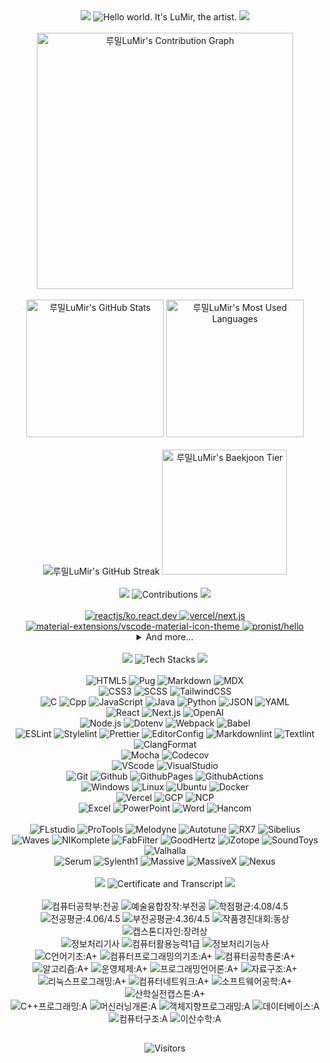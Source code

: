 <!-- Title -->
<div align="center">
  <img
    src="https://capsule-render.vercel.app/api?type=waving&height=100&color=0:F2E5D5,100:D6BBF2&section=header&reversal=false"
  />
  <img
    src="https://readme-typing-svg.demolab.com?font=Pacifico&size=50&pause=1000&color=D6BBF2&center=true&vCenter=true&random=false&width=800&height=75&lines=Hello+world.+It's+LuMir%2C+the+artist."
    alt="Hello world. It's LuMir, the artist."
  />
  <img
    src="https://capsule-render.vercel.app/api?type=waving&height=100&color=0:F2E5D5,100:D6BBF2&section=footer&reversal=false"
  />
</div>
<br />

<!-- Stats -->
<div>
  <!-- Contribution Graph -->
  <div align="center">
    <img
      src="https://github-readme-activity-graph.vercel.app/graph?username=lumirlumir&theme=react-dark&bg_color=161B22&point=FFFFFF&hide_border=true&line=D6BBF2&color=D6BBF2&radius=10&height=600"
      height="410vw"
      alt="루밀LuMir's Contribution Graph"
    />
  </div>
  <br />

  <!-- Stats 1st line -->
  <div align="center">
    <img
      src="https://github-readme-stats.vercel.app/api?username=lumirlumir&count_private=true&include_all_commits=false&disable_animations=false&show_icons=true&theme=transparent&hide_border=true&icon_color=D6BBF2&text_color=FFFFFF&title_color=D6BBF2&bg_color=161B22&border_radius=10"
      height="220"
      alt="루밀LuMir's GitHub Stats"
    />
    <img
      src="https://github-readme-stats.vercel.app/api/top-langs/?username=lumirlumir&langs_count=10&layout=compact&disable_animations=false&theme=transparent&hide_border=true&card_width=150&icon_color=D6BBF2&text_color=FFFFFF&title_color=D6BBF2&bg_color=161B22&border_radius=10"
      height="220"
      alt="루밀LuMir's Most Used Languages"
    />
  </div>
  <br />

  <!-- Stats 2nd line -->
  <div align="center">
    <img
      src="https://streak-stats.demolab.com?user=lumirlumir&hide_border=true&border_radius=10&card_width=405&card_height=200&background=161B22&ring=D6BBF256&fire=D6BBF2&currStreakLabel=FFFFFF&currStreakNum=D6BBF2&sideNums=D6BBF2&sideLabels=FFFFFF&dates=FFFFFF56&stroke=FFFFFF56"
      alt="루밀LuMir's GitHub Streak"
    />
    <img
      src="http://mazassumnida.wtf/api/v2/generate_badge?boj=rpfos"
      height="200"
      alt="루밀LuMir's Baekjoon Tier"
    />
  </div>
  <br />
</div>

<!-- Title -->
<div align="center">
  <img
    src="https://capsule-render.vercel.app/api?type=waving&height=50&color=0:F2E5D5,100:D6BBF2&section=header&reversal=false"
  />
  <img
    src="https://readme-typing-svg.demolab.com?font=Pacifico&size=30&pause=1000&color=D6BBF2&center=true&vCenter=true&random=false&width=500&height=45&repeat=false&lines=Contributions"
    alt="Contributions"
  />
  <img
    src="https://capsule-render.vercel.app/api?type=waving&height=50&color=0:F2E5D5,100:D6BBF2&section=footer&reversal=false"
  />
</div>
<br />

<!-- Contributions -->
<div align="center">
  <a href="https://github.com/reactjs/ko.react.dev">
    <img
      src="https://github-readme-stats.vercel.app/api/pin/?username=reactjs&repo=ko.react.dev&icon_color=D6BBF2&text_color=FFFFFF&title_color=D6BBF2&bg_color=161B22&border_radius=10"
      alt="reactjs/ko.react.dev"
      title="Collaborator"
    />
  </a>
  <a href="https://github.com/vercel/next.js">
    <img
      src="https://github-readme-stats.vercel.app/api/pin/?username=vercel&repo=next.js&icon_color=D6BBF2&text_color=FFFFFF&title_color=D6BBF2&bg_color=161B22&border_radius=10&hide_border=true"
      alt="vercel/next.js"
      title="Contributor"
    />
  </a>
  <a href="https://github.com/material-extensions/vscode-material-icon-theme">
    <img
      src="https://github-readme-stats.vercel.app/api/pin/?username=material-extensions&repo=vscode-material-icon-theme&icon_color=D6BBF2&text_color=FFFFFF&title_color=D6BBF2&bg_color=161B22&border_radius=10&hide_border=true"
      alt="material-extensions/vscode-material-icon-theme"
      title="Contributor"
    />
  </a>
  <a href="https://github.com/pronist/hello">
    <img
      src="https://github-readme-stats.vercel.app/api/pin/?username=pronist&repo=hello&icon_color=D6BBF2&text_color=FFFFFF&title_color=D6BBF2&bg_color=161B22&border_radius=10&hide_border=true"
      alt="pronist/hello"
      title="Contributor"
    />
  </a>

  <details>
    <summary>And more...</summary>
    <a href="https://github.com/tidory/tidory">
      <img
        src="https://github-readme-stats.vercel.app/api/pin/?username=tidory&repo=tidory&icon_color=D6BBF2&text_color=FFFFFF&title_color=D6BBF2&bg_color=161B22&border_radius=10&hide_border=true"
        alt="tidory/tidory"
        title="Contributor"
      />
    </a>
    <a href="https://github.com/tidory/tidory.github.io">
      <img
        src="https://github-readme-stats.vercel.app/api/pin/?username=tidory&repo=tidory.github.io&icon_color=D6BBF2&text_color=FFFFFF&title_color=D6BBF2&bg_color=161B22&border_radius=10&hide_border=true"
        alt="tidory/tidory.github.io"
        title="Contributor"
      />
    </a>
  </details>
</div>
<br />

<!-- Title -->
<div align="center">
  <img
    src="https://capsule-render.vercel.app/api?type=waving&height=50&color=0:F2E5D5,100:D6BBF2&section=header&reversal=false"
  />
  <img
    src="https://readme-typing-svg.demolab.com?font=Pacifico&size=30&pause=1000&color=D6BBF2&center=true&vCenter=true&random=false&width=500&height=45&repeat=false&lines=Tech+Stacks"
    alt="Tech Stacks"
  />
  <img
    src="https://capsule-render.vercel.app/api?type=waving&height=50&color=0:F2E5D5,100:D6BBF2&section=footer&reversal=false"
  />
</div>
<br />

<!-- CS Stacks -->
<div align="center">
  <!-- Markup -->
  <div>
    <img
      src="https://img.shields.io/badge/HTML5-E34F26?style=flat&logo=html5&logoColor=white"
      alt="HTML5"
    />
    <img
      src="https://img.shields.io/badge/Pug-A86454?style=flat&logo=pug&logoColor=white"
      alt="Pug"
    />
    <img
      src="https://img.shields.io/badge/Markdown-000000?style=flat&logo=markdown&logoColor=white"
      alt="Markdown"
    />
    <img
      src="https://img.shields.io/badge/MDX-1B1F24?style=flat&logo=mdx&logoColor=white"
      alt="MDX"
    />
  </div>
  <!-- Style -->
  <div>
    <img
      src="https://img.shields.io/badge/CSS3-1572B6?style=flat&logo=css3&logoColor=white"
      alt="CSS3"
    />
    <img
      src="https://img.shields.io/badge/SCSS-CC6699?style=flat&logo=sass&logoColor=white"
      alt="SCSS"
    />
    <img
      src="https://img.shields.io/badge/TailwindCSS-06B6D4?style=flat&logo=tailwindcss&logoColor=white"
      alt="TailwindCSS"
    />
  </div>
  <!-- Language -->
  <div>
    <img
      src="https://img.shields.io/badge/C-A8B9CC?style=flat&logo=c&logoColor=black"
      alt="C"
    />
    <img
      src="https://img.shields.io/badge/Cpp-00599C?style=flat&logo=cplusplus&logoColor=white"
      alt="Cpp"
    />
    <img
      src="https://img.shields.io/badge/JavaScript-F7DF1E?style=flat&logo=javascript&logoColor=black"
      alt="JavaScript"
    />
    <img
      src="https://img.shields.io/badge/Java-007396?style=flat&logo=coffeescript&logoColor=white"
      alt="Java"
    />
    <img
      src="https://img.shields.io/badge/Python-3776AB?style=flat&logo=python&logoColor=white"
      alt="Python"
    />
    <img
      src="https://img.shields.io/badge/JSON-000000?style=flat&logo=json&logoColor=white"
      alt="JSON"
    />
    <img
      src="https://img.shields.io/badge/YAML-CB171E?style=flat&logo=yaml&logoColor=white"
      alt="YAML"
    />
  </div>
  <!-- Library -->
  <div>
    <img
      src="https://img.shields.io/badge/React-61DAFB?style=flat&logo=react&logoColor=black"
      alt="React"
    />
    <img
      src="https://img.shields.io/badge/Next.js-000000?style=flat&logo=nextdotjs"
      alt="Next.js"
    />
    <img
      src="https://img.shields.io/badge/OpenAI-412991?style=flat&logo=openai&logoColor=white"
      alt="OpenAI"
    />
  </div>
  <!-- Node.js -->
  <div>
    <img
      src="https://img.shields.io/badge/Node.js-5FA04E?style=flat&logo=nodedotjs&logoColor=white"
      alt="Node.js"
    />
    <img
      src="https://img.shields.io/badge/Dotenv-ECD53F?style=flat&logo=dotenv&logoColor=black"
      alt="Dotenv"
    />
    <img
      src="https://img.shields.io/badge/Webpack-8DD6F9?style=flat&logo=webpack&logoColor=black"
      alt="Webpack"
    />
    <img
      src="https://img.shields.io/badge/Babel-F9DC3E?style=flat&logo=babel&logoColor=black"
      alt="Babel"
    />
  </div>
  <!-- Convention -->
  <div>
    <img
      src="https://img.shields.io/badge/ESLint-4B32C3?style=flat&logo=eslint&logoColor=white"
      alt="ESLint"
    />
    <img
      src="https://img.shields.io/badge/Stylelint-263238?style=flat&logo=stylelint&logoColor=white"
      alt="Stylelint"
    />
    <img
      src="https://img.shields.io/badge/Prettier-F7B93E?style=flat&logo=prettier&logoColor=black"
      alt="Prettier"
    />
    <img
      src="https://img.shields.io/badge/EditorConfig-FEFEFE?style=flat&logo=editorconfig&logoColor=black"
      alt="EditorConfig"
    />
    <img
      src="https://img.shields.io/badge/Markdownlint-000000?style=flat&logo=markdown&logoColor=white"
      alt="Markdownlint"
    />
    <img
      src="https://img.shields.io/badge/Textlint-42FFFF?style=flat&logo=markdown&logoColor=black"
      alt="Textlint"
    />
    <img
      src="https://img.shields.io/badge/ClangFormat-262D3A?style=flat&logo=llvm&logoColor=white"
      alt="ClangFormat"
    />
  </div>
  <!-- Testing-->
  <div>
    <img
      src="https://img.shields.io/badge/Mocha-8D6748?style=flat&logo=mocha&logoColor=white"
      alt="Mocha"
    />
    <img
      src="https://img.shields.io/badge/Codecov-F01F7A?style=flat&logo=codecov&logoColor=white"
      alt="Codecov"
    />
  </div>
  <!-- Editor -->
  <div>
    <img
      src="https://img.shields.io/badge/VScode-007ACC?style=flat&logo=visualstudiocode&logoColor=white"
      alt="VScode"
    />
    <img
      src="https://img.shields.io/badge/VisualStudio-5C2D91?style=flat&logo=visualstudio&logoColor=white"
      alt="VisualStudio"
    />
  </div>
  <!-- Git -->
  <div>
    <img
      src="https://img.shields.io/badge/Git-F05032?style=flat&logo=git&logoColor=white"
      alt="Git"
    />
    <img
      src="https://img.shields.io/badge/Github-181717?style=flat&logo=github&logoColor=white"
      alt="Github"
    />
    <img
      src="https://img.shields.io/badge/GithubPages-222222?style=flat&logo=githubpages&logoColor=white"
      alt="GithubPages"
    />
    <img
      src="https://img.shields.io/badge/GithubActions-2088FF?style=flat&logo=githubactions&logoColor=white"
      alt="GithubActions"
    />
  </div>
  <!-- OS --->
  <div>
    <img
      src="https://img.shields.io/badge/Windows-0078D4?style=flat&logo=windows11&logoColor=white"
      alt="Windows"
    />
    <img
      src="https://img.shields.io/badge/Linux-FCC624?style=flat&logo=linux&logoColor=black"
      alt="Linux"
    />
    <img
      src="https://img.shields.io/badge/Ubuntu-E95420?style=flat&logo=ubuntu&logoColor=white"
      alt="Ubuntu"
    />
    <img
      src="https://img.shields.io/badge/Docker-2496ED?style=flat&logo=docker&logoColor=white"
      alt="Docker"
    />
  </div>
  <!-- Cloud Platform -->
  <div>
    <img
      src="https://img.shields.io/badge/Vercel-000000?style=flat&logo=vercel&logoColor=white"
      alt="Vercel"
    />
    <img
      src="https://img.shields.io/badge/GCP-4285F4?style=flat&logo=googlecloud&logoColor=white"
      alt="GCP"
    />
    <img
      src="https://img.shields.io/badge/NCP-03C75A?style=flat&logo=naver&logoColor=white"
      alt="NCP"
    />
  </div>
  <!-- MicroSoft Hancom -->
  <div>
    <img
      src="https://img.shields.io/badge/Excel-217346?style=flat&logo=googlesheets&logoColor=white"
      alt="Excel"
    />
    <img
      src="https://img.shields.io/badge/PowerPoint-B7472A?style=flat&logo=googleslides&logoColor=white"
      alt="PowerPoint"
    />
    <img
      src="https://img.shields.io/badge/Word-2B579A?style=flat&logo=googledocs&logoColor=white"
      alt="Word"
    />
    <img
      src="https://img.shields.io/badge/Hancom-2B579A?style=flat&logo=googledocs&logoColor=white"
      alt="Hancom"
    />
  </div>
</div>
<br />

<!-- Music Stacks -->
<div align="center">
  <!-- DAW -->
  <div>
    <img
      src="https://img.shields.io/badge/FLstudio-EDC9D4?style=flat&logo=applemusic&logoColor=black"
      alt="FLstudio"
    />
    <img
      src="https://img.shields.io/badge/ProTools-FFD3C9?style=flat&logo=protools&logoColor=black"
      alt="ProTools"
    />
    <img
      src="https://img.shields.io/badge/Melodyne-FFF7CF?style=flat&logoColor=black"
      alt="Melodyne"
    />
    <img
      src="https://img.shields.io/badge/Autotune-E4F0C9?style=flat&logoColor=black"
      alt="Autotune"
    />
    <img
      src="https://img.shields.io/badge/RX7-C7E0FF?style=flat&logoColor=black"
      alt="RX7"
    />
    <img
      src="https://img.shields.io/badge/Sibelius-CFCFFF?style=flat&logoColor=black"
      alt="Sibelius"
    />
  </div>
  <!-- Virtual Inst -->
  <div>
    <img
      src="https://img.shields.io/badge/Waves-EDC9D4?style=flat&logoColor=black"
      alt="Waves"
    />
    <img
      src="https://img.shields.io/badge/NIKomplete-FFD3C9?style=flat&logoColor=black"
      alt="NIKomplete"
    />
    <img
      src="https://img.shields.io/badge/FabFilter-FFF7CF?style=flat&logoColor=black"
      alt="FabFilter"
    />
    <img
      src="https://img.shields.io/badge/GoodHertz-E4F0C9?style=flat&logoColor=black"
      alt="GoodHertz"
    />
    <img
      src="https://img.shields.io/badge/iZotope-C7E0FF?style=flat&logoColor=black"
      alt="iZotope"
    />
    <img
      src="https://img.shields.io/badge/SoundToys-CFCFFF?style=flat&logoColor=black"
      alt="SoundToys"
    />
    <img
      src="https://img.shields.io/badge/Valhalla-BAC3FF?style=flat&logoColor=black"
      alt="Valhalla"
    />
  </div>
  <!-- Synthesizer -->
  <div>
    <img
      src="https://img.shields.io/badge/Serum-EFFFDF?style=flat&logoColor=black"
      alt="Serum"
    />
    <img
      src="https://img.shields.io/badge/Sylenth1-CEFFC4?style=flat&logoColor=black"
      alt="Sylenth1"
    />
    <img
      src="https://img.shields.io/badge/Massive-B3F9FF?style=flat&logoColor=black"
      alt="Massive"
    />
    <img
      src="https://img.shields.io/badge/MassiveX-B9D4FF?style=flat&logoColor=black"
      alt="MassiveX"
    />
    <img
      src="https://img.shields.io/badge/Nexus-FFD1FF?style=flat&logoColor=black"
      alt="Nexus"
    />
  </div>
</div>
<br />

<!-- Title -->
<div align="center">
  <img
    src="https://capsule-render.vercel.app/api?type=waving&height=50&color=0:F2E5D5,100:D6BBF2&section=header&reversal=false"
  />
  <img
    src="https://readme-typing-svg.demolab.com?font=Pacifico&size=30&pause=1000&color=D6BBF2&center=true&vCenter=true&random=false&width=500&height=45&repeat=false&lines=Certificate+%26+Transcript"
    alt="Certificate and Transcript"
  />
  <img
    src="https://capsule-render.vercel.app/api?type=waving&height=50&color=0:F2E5D5,100:D6BBF2&section=footer&reversal=false"
  />
</div>
<br />

<!-- Certificate Transcript -->
<div align="center">
  <!-- Grade -->
  <div>
    <img
      src="https://img.shields.io/badge/컴퓨터공학부:전공-FFFFFF?style=flat&logoColor=black"
      alt="컴퓨터공학부:전공"
    />
    <img
      src="https://img.shields.io/badge/예술융합창작:부전공-FFFFFF?style=flat&logoColor=black"
      alt="예술융합창작:부전공"
    />
    <img
      src="https://img.shields.io/badge/학점평균:4.08/4.5-FFFFFF?style=flat&logoColor=black"
      alt="학점평균:4.08/4.5"
    />
    <img
      src="https://img.shields.io/badge/전공평균:4.06/4.5-FFFFFF?style=flat&logoColor=black"
      alt="전공평균:4.06/4.5"
    />
    <img
      src="https://img.shields.io/badge/부전공평균:4.36/4.5-FFFFFF?style=flat&logoColor=black"
      alt="부전공평균:4.36/4.5"
    />
    <img
      src="https://img.shields.io/badge/작품경진대회:동상-FFFFFF?style=flat&logoColor=black"
      alt="작품경진대회:동상"
    />
    <img
      src="https://img.shields.io/badge/캡스톤디자인:장려상-FFFFFF?style=flat&logoColor=black"
      alt="캡스톤디자인:장려상"
    />
  </div>
  <!-- Certificate -->
  <div>
    <img
      src="https://img.shields.io/badge/정보처리기사-EFFFDF?style=flat&logoColor=black"
      alt="정보처리기사"
    />
    <img
      src="https://img.shields.io/badge/컴퓨터활용능력1급-CEFFC4?style=flat&logoColor=black"
      alt="컴퓨터활용능력1급"
    />
    <img
      src="https://img.shields.io/badge/정보처리기능사-B3F9FF?style=flat&logoColor=black"
      alt="정보처리기능사"
    />
  </div>
  <!-- A+ -->
  <div>
    <img
      src="https://img.shields.io/badge/C언어기초:A+-EDC9D4?style=flat&logoColor=black"
      alt="C언어기초:A+"
    />
    <img
      src="https://img.shields.io/badge/컴퓨터프로그래밍의기초:A+-FFD3C9?style=flat&logoColor=black"
      alt="컴퓨터프로그래밍의기초:A+"
    />
    <img
      src="https://img.shields.io/badge/컴퓨터공학총론:A+-FFF7CF?style=flat&logoColor=black"
      alt="컴퓨터공학총론:A+"
    />
    <img
      src="https://img.shields.io/badge/알고리즘:A+-E4F0C9?style=flat&logoColor=black"
      alt="알고리즘:A+"
    />
    <img
      src="https://img.shields.io/badge/운영체제:A+-C7E0FF?style=flat&logoColor=black"
      alt="운영체제:A+"
    />
    <img
      src="https://img.shields.io/badge/프로그래밍언어론:A+-CFCFFF?style=flat&logoColor=black"
      alt="프로그래밍언어론:A+"
    />
    <img
      src="https://img.shields.io/badge/자료구조:A+-BAC3FF?style=flat&logoColor=black"
      alt="자료구조:A+"
    />
    <img
      src="https://img.shields.io/badge/리눅스프로그래밍:A+-EDC9D4?style=flat&logoColor=black"
      alt="리눅스프로그래밍:A+"
    />
    <img
      src="https://img.shields.io/badge/컴퓨터네트워크:A+-FFD3C9?style=flat&logoColor=black"
      alt="컴퓨터네트워크:A+"
    />
    <img
      src="https://img.shields.io/badge/소프트웨어공학:A+-FFF7CF?style=flat&logoColor=black"
      alt="소프트웨어공학:A+"
    />
    <img
      src="https://img.shields.io/badge/산학실전캡스톤:A+-E4F0C9?style=flat&logoColor=black"
      alt="산학실전캡스톤:A+"
    />
  </div>
  <!-- A -->
  <div>
    <img
      src="https://img.shields.io/badge/C++프로그래밍:A-EDC9D4?style=flat&logoColor=black"
      alt="C++프로그래밍:A"
    />
    <img
      src="https://img.shields.io/badge/머신러닝개론:A-FFD3C9?style=flat&logoColor=black"
      alt="머신러닝개론:A"
    />
    <img
      src="https://img.shields.io/badge/객체지향프로그래밍:A-FFF7CF?style=flat&logoColor=black"
      alt="객체지향프로그래밍:A"
    />
    <img
      src="https://img.shields.io/badge/데이터베이스:A-E4F0C9?style=flat&logoColor=black"
      alt="데이터베이스:A"
    />
    <img
      src="https://img.shields.io/badge/컴퓨터구조:A-C7E0FF?style=flat&logoColor=black"
      alt="컴퓨터구조:A"
    />
    <img
      src="https://img.shields.io/badge/이산수학:A-CFCFFF?style=flat&logoColor=black"
      alt="이산수학:A"
    />
  </div>
</div>

<!-- Hits -->
<h2></h2>
<div align="center">
  <img
    src="https://hits.seeyoufarm.com/api/count/incr/badge.svg?url=https%3A%2F%2Fgithub.com%2Flumirlumir&count_bg=%23D6BBF2&title_bg=%23161B22&icon=github.svg&icon_color=%23FFFFFF&title=Profile+Views&edge_flat=false"
    alt="Visitors"
  />
</div>
